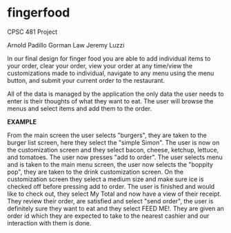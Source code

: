 # fingerfood
CPSC 481 Project

Arnold Padillo
Gorman Law
Jeremy Luzzi

In our final design for finger food you are able to add individual items to your order, clear your order, view your order at any time/view the customizations made to individual, navigate to any menu using the menu button, and submit your current order to the restaurant. 

All of the data is managed by the application the only data the user needs to enter is their thoughts of what they want to eat. The user will browse the menus and select items and add them to the order. 

******EXAMPLE******

From the main screen the user selects "burgers", they are taken to the burger list screen, here they select the "simple Simon". The user is now on the customization screen and they select bacon, cheese, ketchup, lettuce, and tomatoes. The user now presses "add to order". The user selects menu and is taken to the main menu screen, the user now selects the "boppity pop", they are taken to the drink customization screen. On the customization screen they select a medium size and make sure ice is checked off before pressing add to order. The user is finished and would like to check out, they select My Total and now have a view of their receipt. They review their order, are satisfied and select "send order", the user is definitely sure they want to eat and they select FEED ME!. They are given an order id which they are expected to take to the nearest cashier and our interaction with them is done.
